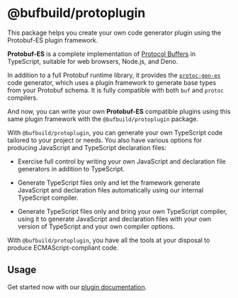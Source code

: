 # @bufbuild/protoplugin

This package helps you create your own code generator plugin using the
Protobuf-ES plugin framework.

**Protobuf-ES** is a complete implementation of [Protocol Buffers](https://protobuf.dev) in TypeScript, suitable for web browsers, Node.js, and Deno.

In addition to a full Protobuf runtime library, it provides the [`protoc-gen-es`](https://www.npmjs.com/package/@bufbuild/protoc-gen-es)
code generator, which uses a plugin framework to generate base types from
your Protobuf schema. It is fully compatible with both `buf` and `protoc` compilers.

And now, you can write your own **Protobuf-ES** compatible plugins using this same
plugin framework with the `@bufbuild/protoplugin` package.

With `@bufbuild/protoplugin`, you can generate your own TypeScript code tailored
to your project or needs. You also have various options for producing
JavaScript and TypeScript declaration files:

- Exercise full control by writing your own JavaScript and declaration file
  generators in addition to TypeScript.

- Generate TypeScript files only and let the framework generate JavaScript and
  declaration files automatically using our internal TypeScript compiler.

- Generate TypeScript files only and bring your own TypeScript compiler, using
  it to generate JavaScript and declaration files with your own version of
  TypeScript and your own compiler options.

With `@bufbuild/protoplugin`, you have all the tools at your disposal to produce
ECMAScript-compliant code.

## Usage

Get started now with our [plugin documentation](https://github.com/bufbuild/protobuf-es/blob/main/MANUAL.md#writing-plugins).
